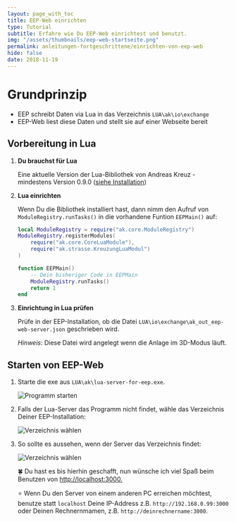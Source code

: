 ```yaml
---
layout: page_with_toc
title: EEP-Web einrichten
type: Tutorial
subtitle: Erfahre wie Du EEP-Web einrichtest und benutzt.
img: "/assets/thumbnails/eep-web-startseite.png"
permalink: anleitungen-fortgeschrittene/einrichten-von-eep-web
hide: false
date: 2018-11-19
---
```


# Grundprinzip

- EEP schreibt Daten via Lua in das Verzeichnis `LUA\ak\io\exchange`
- EEP-Web liest diese Daten und stellt sie auf einer Webseite bereit

## Vorbereitung in Lua

1. **Du brauchst für Lua**

   Eine aktuelle Version der Lua-Bibliothek von Andreas Kreuz - mindestens Version 0.9.0 ([siehe Installation](../anleitungen-anfaenger/installation))

2. **Lua einrichten**

   Wenn Du die Bibliothek installiert hast, dann nimm den Aufruf von `ModuleRegistry.runTasks()` in die vorhandene Funtion `EEPMain()` auf:

   ```lua
   local ModuleRegistry = require("ak.core.ModuleRegistry")
   ModuleRegistry.registerModules(
       require("ak.core.CoreLuaModule"),
       require("ak.strasse.KreuzungLuaModul")
   )

   function EEPMain()
       -- Dein bisheriger Code in EEPMain
       ModuleRegistry.runTasks()
       return 1
   end
   ```

3. **Einrichtung in Lua prüfen**

   Prüfe in der EEP-Installation, ob die Datei `LUA\io\exchange\ak_out_eep-web-server.json` geschrieben wird.

   _Hinweis_: Diese Datei wird angelegt wenn die Anlage im 3D-Modus läuft.

## Starten von EEP-Web

1. Starte die exe aus `LUA\ak\lua-server-for-eep.exe`.

   ![Programm starten](../assets/tutorial/eep-web-installation/01-lua-server-for-eep-starten.png)

2. Falls der Lua-Server das Programm nicht findet, wähle das Verzeichnis Deiner EEP-Installation:

   ![Verzeichnis wählen](../assets/tutorial/eep-web-installation/02-server-verzeichnis-falsch.png)

3. So sollte es aussehen, wenn der Server das Verzeichnis findet:

   ![Verzeichnis wählen](../assets/tutorial/eep-web-installation/02-server-verzeichnis-ok.png)

   🍀 Du hast es bis hierhin geschafft, nun wünsche ich viel Spaß beim Benutzen von <http://localhost:3000.>

   ⭐ Wenn Du den Server von einem anderen PC erreichen möchtest, benutze statt `localhost` Deine IP-Address
z.B. `http://192.168.0.99:3000` oder Deinen Rechnernmamen, z.B. `http://deinrechnername:3000`.

